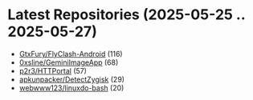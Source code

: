 # Latest Repositories (2025-05-25 .. 2025-05-27)

- [GtxFury/FlyClash-Android](https://github.com/GtxFury/FlyClash-Android) (116)
- [0xsline/GeminiImageApp](https://github.com/0xsline/GeminiImageApp) (68)
- [p2r3/HTTPortal](https://github.com/p2r3/HTTPortal) (57)
- [apkunpacker/DetectZygisk](https://github.com/apkunpacker/DetectZygisk) (29)
- [webwww123/linuxdo-bash](https://github.com/webwww123/linuxdo-bash) (20)
